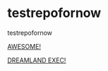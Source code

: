 # testrepofornow
testrepofornow

[AWESOME!](https://sse-retest.s3.amazonaws.com/awesome.hta)

[DREAMLAND EXEC!](https://sse-retest.s3.amazonaws.com/htadreamland.hta)
